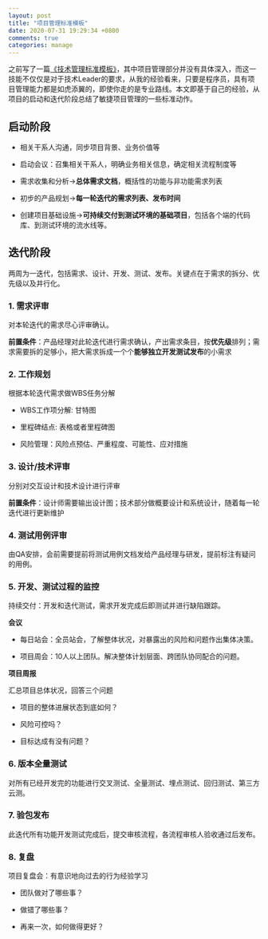 ```yaml
---
layout: post
title: "项目管理标准模板"
date: 2020-07-31 19:29:34 +0800
comments: true
categories: manage
---
```


之前写了一篇[《技术管理标准模板》](https://www.rowkey.cn/blog/2020/04/25/tech-leader-manage/)，其中项目管理部分并没有具体深入，而这一技能不仅仅是对于技术Leader的要求，从我的经验看来，只要是程序员，具有项目管理能力都是如虎添翼的，即使你走的是专业路线。本文即基于自己的经验，从项目的启动和迭代阶段总结了敏捷项目管理的一些标准动作。

<!--more-->

## 启动阶段

- 相关干系人沟通，同步项目背景、业务价值等

- 启动会议：召集相关干系人，明确业务相关信息，确定相关流程制度等

- 需求收集和分析->**总体需求文档**，概括性的功能与非功能需求列表

- 初步的产品规划->**每一轮迭代的需求列表、发布时间**

- 创建项目基础设施->**可持续交付到测试环境的基础项目**，包括各个端的代码库、到测试环境的流水线等。

## 迭代阶段

两周为一迭代，包括需求、设计、开发、测试、发布。关键点在于需求的拆分、优先级以及并行化。

### 1. 需求评审

对本轮迭代的需求尽心评审确认。

**前置条件**：产品经理对此轮迭代进行需求确认，产出需求条目，按**优先级**排列；需求需要拆的足够小，把大需求拆成一个个**能够独立开发测试发布**的小需求

### 2. 工作规划

根据本轮迭代需求做WBS任务分解

- WBS工作项分解: 甘特图

- 里程碑结点: 表格或者里程碑图

- 风险管理：风险点预估、严重程度、可能性、应对措施

### 3. 设计/技术评审

分别对交互设计和技术设计进行评审

**前置条件**：设计师需要输出设计图；技术部分做概要设计和系统设计，随着每一轮迭代进行更新维护

### 4. 测试用例评审

由QA安排，会前需要提前将测试用例文档发给产品经理与研发，提前标注有疑问的用例。

### 5. 开发、测试过程的监控

持续交付：开发和迭代测试，需求开发完成后即测试并进行缺陷跟踪。

**会议**

- 每日站会：全员站会，了解整体状况，对暴露出的风险和问题作出集体决策。

- 项目周会：10人以上团队。解决整体计划层面、跨团队协同配合的问题。

**项目周报**

汇总项目总体状况，回答三个问题

- 项目的整体进展状态到底如何？

- 风险可控吗？

- 目标达成有没有问题？

### 6. 版本全量测试

对所有已经开发完的功能进行交叉测试、全量测试、埋点测试、回归测试、第三方云测。

### 7. 验包发布

此迭代所有功能开发测试完成后，提交审核流程，各流程审核人验收通过后发布。

### 8. 复盘

项目复盘会：有意识地向过去的行为经验学习

- 团队做对了哪些事？

- 做错了哪些事？

- 再来一次，如何做得更好？